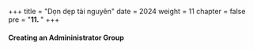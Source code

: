 +++
title = "Dọn dẹp tài nguyên"
date = 2024
weight = 11
chapter = false
pre = "<b>11. </b>"
+++

#### Creating an Admininistrator Group

